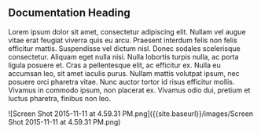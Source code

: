 ## Documentation Heading

Lorem ipsum dolor sit amet, consectetur adipiscing elit. Nullam vel augue vitae erat feugiat viverra quis eu arcu. Praesent interdum felis non felis efficitur mattis. Suspendisse vel dictum nisl. Donec sodales scelerisque consectetur. Aliquam eget nulla nisi. Nulla lobortis turpis nulla, ac porta ligula posuere et. Cras a pellentesque elit, ac efficitur ex. Nulla eu accumsan leo, sit amet iaculis purus. Nullam mattis volutpat ipsum, nec posuere orci pharetra vitae. Nunc auctor tortor id risus efficitur mollis. Vivamus in commodo ipsum, non placerat ex. Vivamus odio dui, pretium et luctus pharetra, finibus non leo.

![Screen Shot 2015-11-11 at 4.59.31 PM.png]({{site.baseurl}}/images/Screen Shot 2015-11-11 at 4.59.31 PM.png)

